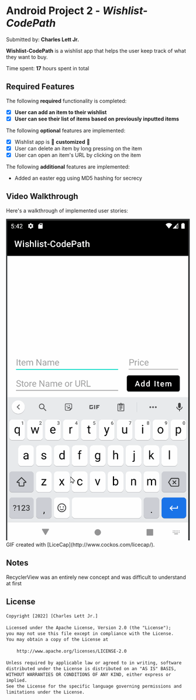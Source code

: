 # Android Project 2 - *Wishlist-CodePath*

Submitted by: **Charles Lett Jr.**

**Wishlist-CodePath** is a wishlist app that helps the user keep track of what they want to buy.

Time spent: **17** hours spent in total

## Required Features

The following **required** functionality is completed:

- [X] **User can add an item to their wishlist**
- [X] **User can see their list of items based on previously inputted items**

The following **optional** features are implemented:

- [X] Wishlist app is 🎨 **customized** 🎨
- [X] User can delete an item by long pressing on the item
- [X] User can open an item's URL by clicking on the item

The following **additional** features are implemented:
- Added an easter egg using MD5 hashing for secrecy

## Video Walkthrough

Here's a walkthrough of implemented user stories:

<img src='https://github.com/cclett2000/Wishlist-CodePath/blob/master/WishListDemo.gif' title='Video Walkthrough' width='' alt='Video Walkthrough' />
GIF created with [LiceCap](http://www.cockos.com/licecap/).  

## Notes
RecyclerView was an entirely new concept and was difficult to understand at first

## License

    Copyright [2022] [Charles Lett Jr.]

    Licensed under the Apache License, Version 2.0 (the "License");
    you may not use this file except in compliance with the License.
    You may obtain a copy of the License at

        http://www.apache.org/licenses/LICENSE-2.0

    Unless required by applicable law or agreed to in writing, software
    distributed under the License is distributed on an "AS IS" BASIS,
    WITHOUT WARRANTIES OR CONDITIONS OF ANY KIND, either express or implied.
    See the License for the specific language governing permissions and
    limitations under the License.
